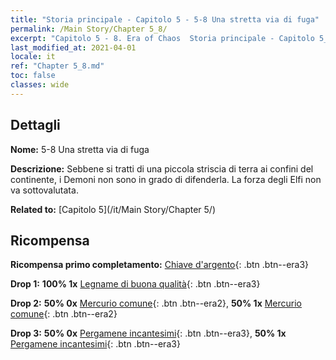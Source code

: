 ```yaml
---
title: "Storia principale - Capitolo 5 - 5-8 Una stretta via di fuga"
permalink: /Main Story/Chapter 5_8/
excerpt: "Capitolo 5 - 8. Era of Chaos  Storia principale - Capitolo 5_8. 5-8 Una stretta via di fuga"
last_modified_at: 2021-04-01
locale: it
ref: "Chapter 5_8.md"
toc: false
classes: wide
---
```


## Dettagli

 **Nome:** 5-8 Una stretta via di fuga

 **Descrizione:** Sebbene si tratti di una piccola striscia di terra ai confini del continente, i Demoni non sono in grado di difenderla. La forza degli Elfi non va sottovalutata.

 **Related to:** [Capitolo 5](/it/Main Story/Chapter 5/)

## Ricompensa

 **Ricompensa primo completamento:** [Chiave d'argento](/it/Items/con_693/){: .btn .btn--era3}

 **Drop 1:** **100% 1x** [Legname di buona qualità](/it/Items/mat_13/){: .btn .btn--era3}

 **Drop 2:** **50% 0x** [Mercurio comune](/it/Items/mat_8/){: .btn .btn--era2}, **50% 1x** [Mercurio comune](/it/Items/mat_8/){: .btn .btn--era2}

 **Drop 3:** **50% 0x** [Pergamene incantesimi](/it/Items/con_694/){: .btn .btn--era3}, **50% 1x** [Pergamene incantesimi](/it/Items/con_694/){: .btn .btn--era3}

